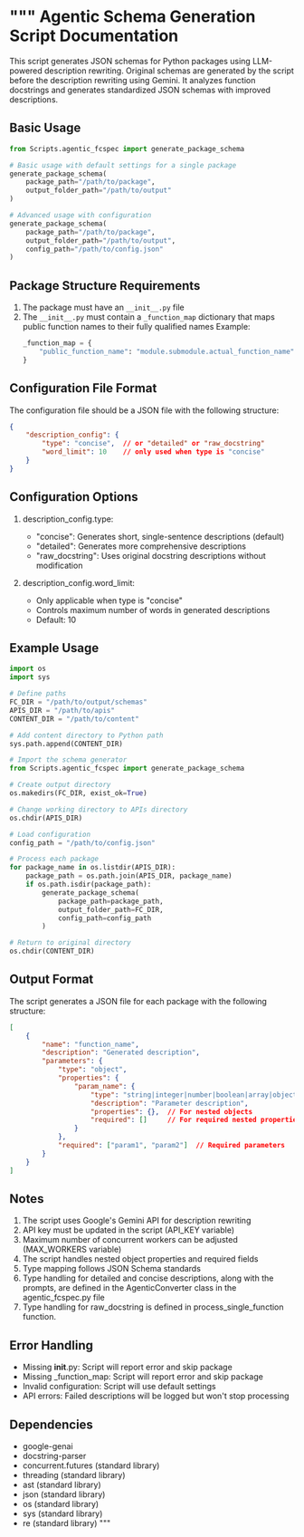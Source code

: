 """
Agentic Schema Generation Script Documentation
====================================

This script generates JSON schemas for Python packages using LLM-powered description rewriting.
Original schemas are generated by the script before the description rewriting using Gemini.
It analyzes function docstrings and generates standardized JSON schemas with improved descriptions.

Basic Usage
----------
```python
from Scripts.agentic_fcspec import generate_package_schema

# Basic usage with default settings for a single package
generate_package_schema(
    package_path="/path/to/package",
    output_folder_path="/path/to/output"
)

# Advanced usage with configuration
generate_package_schema(
    package_path="/path/to/package",
    output_folder_path="/path/to/output",
    config_path="/path/to/config.json"
)
```

Package Structure Requirements
----------------------------
1. The package must have an `__init__.py` file
2. The `__init__.py` must contain a `_function_map` dictionary that maps public function names to their fully qualified names
   Example:
   ```python
   _function_map = {
       "public_function_name": "module.submodule.actual_function_name"
   }
   ```

Configuration File Format
-----------------------
The configuration file should be a JSON file with the following structure:

```json
{
    "description_config": {
        "type": "concise",  // or "detailed" or "raw_docstring"
        "word_limit": 10    // only used when type is "concise"
    }
}
```

Configuration Options
-------------------
1. description_config.type:
   - "concise": Generates short, single-sentence descriptions (default)
   - "detailed": Generates more comprehensive descriptions
   - "raw_docstring": Uses original docstring descriptions without modification

2. description_config.word_limit:
   - Only applicable when type is "concise"
   - Controls maximum number of words in generated descriptions
   - Default: 10

Example Usage
-----------
```python
import os
import sys

# Define paths
FC_DIR = "/path/to/output/schemas"
APIS_DIR = "/path/to/apis"
CONTENT_DIR = "/path/to/content"

# Add content directory to Python path
sys.path.append(CONTENT_DIR)

# Import the schema generator
from Scripts.agentic_fcspec import generate_package_schema

# Create output directory
os.makedirs(FC_DIR, exist_ok=True)

# Change working directory to APIs directory
os.chdir(APIS_DIR)

# Load configuration
config_path = "/path/to/config.json"

# Process each package
for package_name in os.listdir(APIS_DIR):
    package_path = os.path.join(APIS_DIR, package_name)
    if os.path.isdir(package_path):
        generate_package_schema(
            package_path=package_path,
            output_folder_path=FC_DIR,
            config_path=config_path
        )

# Return to original directory
os.chdir(CONTENT_DIR)
```

Output Format
------------
The script generates a JSON file for each package with the following structure:
```json
[
    {
        "name": "function_name",
        "description": "Generated description",
        "parameters": {
            "type": "object",
            "properties": {
                "param_name": {
                    "type": "string|integer|number|boolean|array|object|null",
                    "description": "Parameter description",
                    "properties": {},  // For nested objects
                    "required": []     // For required nested properties
                }
            },
            "required": ["param1", "param2"]  // Required parameters
        }
    }
]
```

Notes
-----
1. The script uses Google's Gemini API for description rewriting
2. API key must be updated in the script (API_KEY variable)
3. Maximum number of concurrent workers can be adjusted (MAX_WORKERS variable)
4. The script handles nested object properties and required fields
5. Type mapping follows JSON Schema standards
6. Type handling for detailed and concise descriptions, along with the prompts, are defined in the AgenticConverter class in the agentic_fcspec.py file
7. Type handling for raw_docstring is defined in process_single_function function.

Error Handling
-------------
- Missing __init__.py: Script will report error and skip package
- Missing _function_map: Script will report error and skip package
- Invalid configuration: Script will use default settings
- API errors: Failed descriptions will be logged but won't stop processing

Dependencies
-----------
- google-genai
- docstring-parser
- concurrent.futures (standard library)
- threading (standard library)
- ast (standard library)
- json (standard library)
- os (standard library)
- sys (standard library)
- re (standard library)
""" 